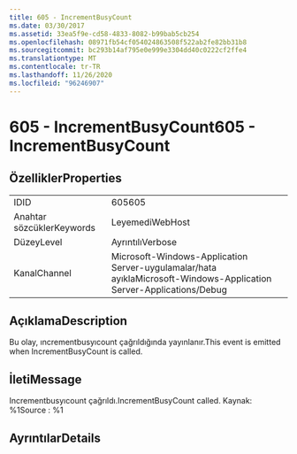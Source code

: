 ```yaml
---
title: 605 - IncrementBusyCount
ms.date: 03/30/2017
ms.assetid: 33ea5f9e-cd58-4833-8082-b99bab5cb254
ms.openlocfilehash: 08971fb54cf054024863508f522ab2fe82bb31b8
ms.sourcegitcommit: bc293b14af795e0e999e3304dd40c0222cf2ffe4
ms.translationtype: MT
ms.contentlocale: tr-TR
ms.lasthandoff: 11/26/2020
ms.locfileid: "96246907"
---
```

# <a name="605---incrementbusycount"></a><span data-ttu-id="94d8a-102">605 - IncrementBusyCount</span><span class="sxs-lookup"><span data-stu-id="94d8a-102">605 - IncrementBusyCount</span></span>

## <a name="properties"></a><span data-ttu-id="94d8a-103">Özellikler</span><span class="sxs-lookup"><span data-stu-id="94d8a-103">Properties</span></span>  
  
|||  
|-|-|  
|<span data-ttu-id="94d8a-104">ID</span><span class="sxs-lookup"><span data-stu-id="94d8a-104">ID</span></span>|<span data-ttu-id="94d8a-105">605</span><span class="sxs-lookup"><span data-stu-id="94d8a-105">605</span></span>|  
|<span data-ttu-id="94d8a-106">Anahtar sözcükler</span><span class="sxs-lookup"><span data-stu-id="94d8a-106">Keywords</span></span>|<span data-ttu-id="94d8a-107">Leyemedi</span><span class="sxs-lookup"><span data-stu-id="94d8a-107">WebHost</span></span>|  
|<span data-ttu-id="94d8a-108">Düzey</span><span class="sxs-lookup"><span data-stu-id="94d8a-108">Level</span></span>|<span data-ttu-id="94d8a-109">Ayrıntılı</span><span class="sxs-lookup"><span data-stu-id="94d8a-109">Verbose</span></span>|  
|<span data-ttu-id="94d8a-110">Kanal</span><span class="sxs-lookup"><span data-stu-id="94d8a-110">Channel</span></span>|<span data-ttu-id="94d8a-111">Microsoft-Windows-Application Server-uygulamalar/hata ayıkla</span><span class="sxs-lookup"><span data-stu-id="94d8a-111">Microsoft-Windows-Application Server-Applications/Debug</span></span>|  
  
## <a name="description"></a><span data-ttu-id="94d8a-112">Açıklama</span><span class="sxs-lookup"><span data-stu-id="94d8a-112">Description</span></span>  

 <span data-ttu-id="94d8a-113">Bu olay, ıncrementbusyıcount çağrıldığında yayınlanır.</span><span class="sxs-lookup"><span data-stu-id="94d8a-113">This event is emitted when IncrementBusyCount is called.</span></span>  
  
## <a name="message"></a><span data-ttu-id="94d8a-114">İleti</span><span class="sxs-lookup"><span data-stu-id="94d8a-114">Message</span></span>  

 <span data-ttu-id="94d8a-115">Incrementbusyıcount çağrıldı.</span><span class="sxs-lookup"><span data-stu-id="94d8a-115">IncrementBusyCount called.</span></span> <span data-ttu-id="94d8a-116">Kaynak: %1</span><span class="sxs-lookup"><span data-stu-id="94d8a-116">Source : %1</span></span>  
  
## <a name="details"></a><span data-ttu-id="94d8a-117">Ayrıntılar</span><span class="sxs-lookup"><span data-stu-id="94d8a-117">Details</span></span>
